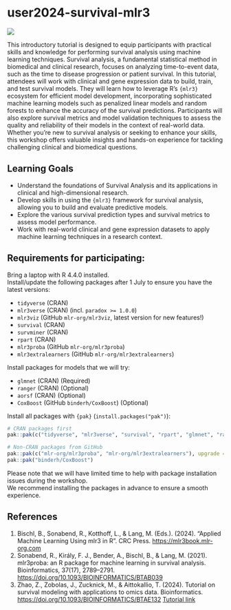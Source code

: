 
<!-- README.md is generated from README.Rmd. Please edit that file -->

# user2024-survival-mlr3

<!-- badges: start -->

[![](https://img.shields.io/badge/useR!2024-Tutorial-blue?style=flat)](https://sched.co/1c8vg)
<!-- badges: end -->

This introductory tutorial is designed to equip participants with
practical skills and knowledge for performing survival analysis using
machine learning techniques. Survival analysis, a fundamental
statistical method in biomedical and clinical research, focuses on
analyzing time-to-event data, such as the time to disease progression or
patient survival. In this tutorial, attendees will work with clinical
and gene expression data to build, train, and test survival models. They
will learn how to leverage R’s `{mlr3}` ecosystem for efficient model
development, incorporating sophisticated machine learning models such as
penalized linear models and random forests to enhance the accuracy of
the survival predictions. Participants will also explore survival
metrics and model validation techniques to assess the quality and
reliability of their models in the context of real-world data. Whether
you’re new to survival analysis or seeking to enhance your skills, this
workshop offers valuable insights and hands-on experience for tackling
challenging clinical and biomedical questions.

## Learning Goals

- Understand the foundations of Survival Analysis and its applications
  in clinical and high-dimensional research.
- Develop skills in using the `{mlr3}` framework for survival analysis,
  allowing you to build and evaluate predictive models.
- Explore the various survival prediction types and survival metrics to
  assess model performance.
- Work with real-world clinical and gene expression datasets to apply
  machine learning techniques in a research context.

## Requirements for participating:

Bring a laptop with R 4.4.0 installed.  
Install/update the following packages after 1 July to ensure you have
the latest versions:

- `tidyverse` (CRAN)
- `mlr3verse` (CRAN) (incl. `paradox >= 1.0.0`)
- `mlr3viz` (GitHub `mlr-org/mlr3viz`, latest version for new features!)
- `survival` (CRAN)
- `survminer` (CRAN)
- `rpart` (CRAN)
- `mlr3proba` (GitHub `mlr-org/mlr3proba`)
- `mlr3extralearners` (GitHub `mlr-org/mlr3extralearners`)

Install packages for models that we will try:

- `glmnet` (CRAN) (Required)
- `ranger` (CRAN) (Optional)
- `aorsf` (CRAN) (Optional)
- `CoxBoost` (GitHub `binderh/CoxBoost`) (Optional)

Install all packages with `{pak}` (`install.packages("pak")`):

``` r
# CRAN packages first
pak::pak(c("tidyverse", "mlr3verse", "survival", "rpart", "glmnet", "ranger", "aorsf", "survminer", upgrade = TRUE)

# Non-CRAN packages from GitHub
pak::pak(c("mlr-org/mlr3proba", "mlr-org/mlr3extralearners"), upgrade = TRUE)
pak::pak("binderh/CoxBoost")
```

Please note that we will have limited time to help with package
installation issues during the workshop.  
We recommend installing the packages in advance to ensure a smooth
experience.

## References

1.  Bischl, B., Sonabend, R., Kotthoff, L., & Lang, M. (Eds.). (2024).
    “Applied Machine Learning Using mlr3 in R”. CRC Press.
    <https://mlr3book.mlr-org.com>
2.  Sonabend, R., Király, F. J., Bender, A., Bischl, B., & Lang, M.
    (2021). mlr3proba: an R package for machine learning in survival
    analysis. Bioinformatics, 37(17), 2789–2791.
    <https://doi.org/10.1093/BIOINFORMATICS/BTAB039>
3.  Zhao, Z., Zobolas, J., Zucknick, M., & Aittokallio, T. (2024).
    Tutorial on survival modeling with applications to omics data.
    Bioinformatics. <https://doi.org/10.1093/BIOINFORMATICS/BTAE132>
    [Tutorial link](https://ocbe-uio.github.io/survomics/survomics.html)
